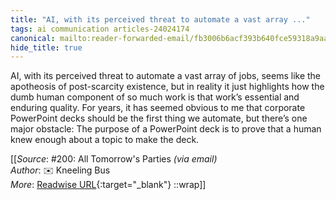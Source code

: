 ```yaml
---
title: "AI, with its perceived threat to automate a vast array ..."
tags: ai communication articles-24024174
canonical: mailto:reader-forwarded-email/fb3006b6acf393b640fce59318a9aa0e
hide_title: true
---
```


AI, with its perceived threat to automate a vast array of jobs, seems like the apotheosis of post-scarcity existence, but in reality it just highlights how the dumb human component of so much work is that work’s essential and enduring quality. For years, it has seemed obvious to me that corporate PowerPoint decks should be the first thing we automate, but there’s one major obstacle: The purpose of a PowerPoint deck is to prove that a human knew enough about a topic to make the deck.


[[_Source_: #200: All Tomorrow's Parties _(via email)_<br>
_Author_: ✉️ Kneeling Bus<br>
_More_: [Readwise URL](https://readwise.io/open/469762974){:target="_blank"}
::wrap]]